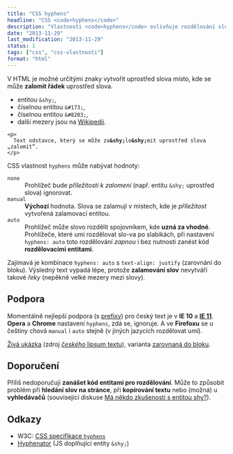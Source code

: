 ```yaml
---
title: "CSS hyphens"
headline: "CSS <code>hyphens</code>"
description: "Vlastnosti <code>hyphens</code> ovlivňuje rozdělování slov spojovníkem na konci řádku."
date: "2013-11-29"
last_modification: "2013-11-29"
status: 1
tags: ["css", "css-vlastnosti"]
format: "html"
---
```


<p>V HTML je možné určitými znaky vytvořit uprostřed slova místo, kde se může <b>zalomit řádek</b> uprostřed slova.</p>

<ul>
  <li>entitou <code>&amp;shy;</code>,</li>
  <li>číselnou entitou <code>&amp;#173;</code>,</li>
  <li>číselnou entitou <code>&amp;#8203;</code>,</li>
  <li>další mezery jsou na <a href="http://en.wikipedia.org/wiki/Space_(punctuation)#Spaces_in_Unicode">Wikipedii</a>.</li>
</ul>

<pre><code>&lt;p>
  Text odstavce, který se může za<b>&amp;shy;</b>lo<b>&amp;shy;</b>mit uprostřed slova „zalomit“.
&lt;/p></code></pre>

<p>CSS vlastnost <code>hyphens</code> může nabývat hodnoty:</p>

<dl>
  <dt id="none"><code>none</code></dt>
  <dd>Prohlížeč bude <i>příležitosti k zalomení</i> (např. entitu <code>&amp;shy;</code> uprostřed slova) ignorovat.</dd>

  <dt id="manual"><code>manual</code></dt>
  <dd><b>Výchozí</b> hodnota. Slova se zalamují v místech, kde je <i>příležitost</i> vytvořená zalamovací entitou.</dd>

  <dt id="auto"><code>auto</code></dt>
  <dd>Prohlížeč může slovo rozdělit spojovníkem, kde <b>uzná za vhodné</b>. Prohlížeče, které umí rozdělovat slo-va po slabikách, při nastavení <code>hyphens: auto</code> toto rozdělování <i>zapnou</i> i bez nutnosti zanést kód <b>rozdělovacími entitami</b>.</dd>  
</dl>

<p>Zajímavá je kombinace <code>hyphens: auto</code> s <code>text-align: justify</code> (zarovnání do bloku). Výsledný text vypadá lépe, protože <b>zalamování slov</b> nevytváří takové <i>řeky</i> (nepěkně velké mezery mezi slovy).</p>

<h2 id="podpora">Podpora</h2>
<p>Momentálně nejlepší podpora (s <a href="/css-prefixy">prefixy</a>) pro český text je v <b>IE 10</b> a <b><a href="/ie11">IE 11</a></b>. <b>Opera</b> a <b>Chrome</b> nastavení <code>hyphens</code>, zdá se, ignoruje. A ve <b>Firefoxu</b> se u češtiny chová <code>manual</code> i <code>auto</code> stejně (v jiných jazycích rozdělovat umí).</p>

<p><a href="http://kod.djpw.cz/kwt">Živá ukázka</a> (zdroj <a href="/lipsum"><i>českého</i> lipsum textu</a>), varianta <a href="http://kod.djpw.cz/pwt">zarovnaná do bloku</a>.</p>

<h2 id="doporuceni">Doporučení</h2>
<p>Příliš nedoporučuji <b>zanášet kód entitami pro rozdělování</b>. Může to způsobit problém při <b>hledání slov na stránce</b>, při <b>kopírování textu</b> nebo (možná) u <b>vyhledávačů</b> (související diskuse <a href="http://diskuse.jakpsatweb.cz/?action=vthread&amp;forum=13&amp;topic=104038">Má někdo zkušenosti s entitou shy?</a>).</p>

<h2 id="odkazy">Odkazy</h2>
<ul>
  <li>W3C: <a href="http://dev.w3.org/csswg/css-text/#hyphens">CSS specifikace <code>hyphens</code></a></li>
  <li><a href="http://code.google.com/p/hyphenator/">Hyphenator</a> (JS doplňující entity <code>&amp;shy;</code>)</li>
</ul>